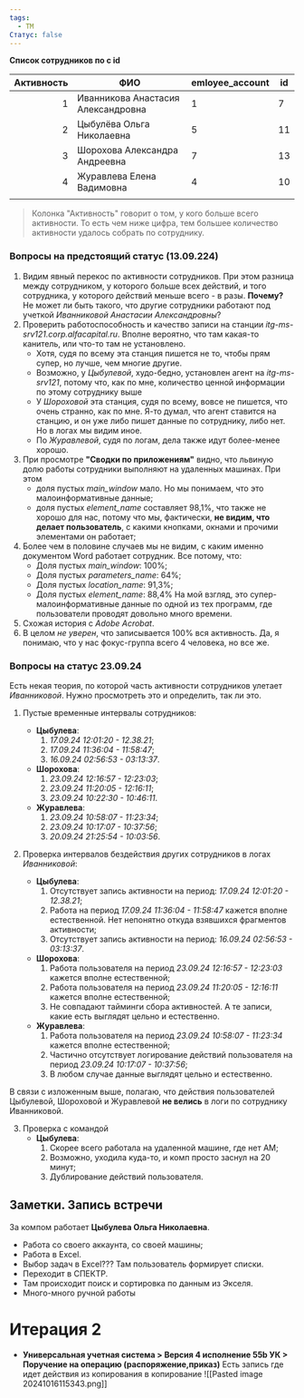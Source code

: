```yaml
---
tags:
  - TM
Статус: false
---
```

**Список сотрудников по с id**

| **Активность** | **ФИО**                            | **emloyee_account** | **id** |
| -------------: | ---------------------------------- | ------------------- | ------ |
|              1 | Иванникова Анастасия Александровна | 1                   | 7      |
|              2 | Цыбулёва Ольга Николаевна          | 5                   | 11     |
|              3 | Шорохова Александра Андреевна      | 7                   | 13     |
|              4 | Журавлева Елена Вадимовна          | 4                   | 10     |
|                |                                    |                     |        |
>Колонка "Активность" говорит о том, у кого больше всего активности. То есть чем ниже цифра, тем большее количество активности удалось собрать по сотруднику.
### Вопросы на предстоящий статус (13.09.224)
1. Видим явный перекос по активности сотрудников. При этом  разница между сотрудником, у которого больше всех действий, и того сотрудника, у которого действий меньше всего - в разы. 
   **Почему?** Не может ли быть такого, что другие сотрудники работают под учеткой *Иванниковой Анастасии Александровны*? 
2. Проверить работоспособность и качество записи на станции *itg-ms-srv121.corp.alfacapital.ru*. Вполне вероятно, что там какая-то канитель,  или что-то там не установлено.
   * Хотя, судя по всему эта станция пишется не то, чтобы прям супер, но лучше, чем многие другие. 
   * Возможно, у *Цыбулевой*, худо-бедно, установлен агент на *itg-ms-srv121*, потому что, как по мне, количество ценной информации по этому сотруднику выше
   * У *Шороховой* эта станция, судя по всему, вовсе не пишется, что очень странно, как по мне. Я-то думал, что агент ставится на станцию, и он уже либо пишет данные по сотруднику, либо нет. Но в логах мы видим иное.
   * По *Журавлевой*, судя по логам, дела также идут более-менее хорошо.
3. При просмотре **"Сводки по приложениям"** видно, что львиную долю работы сотрудники выполняют на удаленных машинах. При этом 
   * доля пустых *main_window* мало. Но мы понимаем, что это малоинформативные данные;
   * доля пустых *element_name* составляет 98,1%, что также не хорошо для нас, потому что мы, фактически, **не видим, что делает пользователь**, с какими кнопками, окнами и прочими элементами он работает;
4. Более чем в половине случаев мы не видим, с каким именно документом Word работает сотрудник. Все потому, что:
   * Доля пустых *main_window*: 100%;
   * Доля пустых *parameters_name*: 64%;
   * Доля пустых *location_name*: 91,3%;
   * Доля пустых *element_name*: 88,4%
     На мой взгляд, это супер-малоинформативные данные по одной из тех программ, где пользователи проводят довольно много времени.
5. Схожая история с *Adobe Acrobat*. 
6. В целом *не уверен*, что записывается 100% вся активность. Да, я понимаю, что у нас фокус-группа всего 4 человека, но все же.

### Вопросы на статус 23.09.24
Есть некая теория, по которой часть активности сотрудников улетает _Иванниковой_. Нужно просмотреть это и определить, так ли это.

1. Пустые временные интервалы сотрудников:
   * **Цыбулева**:
	   1. *17.09.24 12:01:20 - 12.38.21*;
	   2. *17.09.24 11:36:04 - 11:58:47*;
	   3. *16.09.24 02:56:53 - 03:13:37*.
   * **Шорохова**:
	   1. *23.09.24 12:16:57 - 12:23:03*;
	   2. *23.09.24 11:20:05 - 12:16:11*;
	   3. *23.09.24 10:22:30 - 10:46:11*.
   * **Журавлева**:
	   1. *23.09.24 10:58:07 - 11:23:34*;
	   2. *23.09.24 10:17:07 - 10:37:56*;
	   3. *20.09.24 21:25:54 - 10:03:56*.

2. Проверка интервалов бездействия других сотрудников в логах *Иванниковой*:
   * **Цыбулева**:
     1. Отсутствует запись активности на период: *17.09.24 12:01:20 - 12.38.21*;
     2. Работа на период *17.09.24 11:36:04 - 11:58:47* кажется вполне естественной. Нет непонятно откуда взявшихся фрагментов активности;
     3. Отсутствует запись активности на период: *16.09.24 02:56:53 - 03:13:37*.
   * **Шорохова**:
     1. Работа пользователя на период *23.09.24 12:16:57 - 12:23:03* кажется вполне естественной;
     2. Работа пользователя на период *23.09.24 11:20:05 - 12:16:11* кажется вполне естественной;
     3. Не совпадают тайминги сбора активностей. А те записи, какие есть выглядят цельно и естественно.
   * **Журавлева**:
     1. Работа пользователя на период *23.09.24 10:58:07 - 11:23:34* кажется вполне естественной;
     2. Частично отсутствует логирование действий пользователя на период  *23.09.24 10:17:07 - 10:37:56*;
     3. В любом случае данные выглядят цельно и естественно.

В связи с изложенным выше, полагаю, что действия пользователей Цыбулевой, Шороховой и Журавлевой **не велись** в логи по сотруднику Иванниковой.

3. Проверка с командой
   * **Цыбулева**:
     1. Скорее всего работала на удаленной машине, где нет АМ;
     2. Возможно, уходила куда-то, и комп просто заснул на 20 минут;
     3. Дублирование действий пользователя.

## Заметки. Запись встречи
За компом работает **Цыбулева Ольга Николаевна**.
- Работа со своего аккаунта, со своей машины;
- Работа в Excel. 
- Выбор задач в Excel??? Там пользователь формирует списки.
- Переходит в СПЕКТР. 
- Там происходит поиск и сортировка по данным из Экселя.
- Много-много ручной работы

# Итерация 2
- **Универсальная учетная система > Версия 4 исполнение 55b УК > Поручение на операцию (распоряжение,приказ)**
  Есть запись где идет действия из копирования в копирование
  ![[Pasted image 20241016115343.png]]


